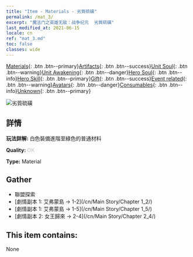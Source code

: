 ```yaml
---
title: "Item - Materials - 劣質硫磺"
permalink: /mat_3/
excerpt: "魔法门之英雄无敌：战争纪元  劣質硫磺"
last_modified_at: 2021-06-15
locale: cn
ref: "mat_3.md"
toc: false
classes: wide
---
```

 [Materials](/ItemsCN/){: .btn .btn--primary}[Artifacts](/ItemsCN/Artifacts/){: .btn .btn--success}[Unit Soul](/ItemsCN/UnitSoul/){: .btn .btn--warning}[Unit Awakening](/ItemsCN/UnitAwakening/){: .btn .btn--danger}[Hero Soul](/ItemsCN/HeroSoul/){: .btn .btn--info}[Hero Skill](/ItemsCN/HeroSkill/){: .btn .btn--primary}[Gift](/ItemsCN/Gift/){: .btn .btn--success}[Event related](/ItemsCN/Events/){: .btn .btn--warning}[Avatars](/ItemsCN/Avatars/){: .btn .btn--danger}[Consumables](/ItemsCN/Consumables/){: .btn .btn--info}[Unknown](/ItemsCN/Unknown/){: .btn .btn--primary}

 ![劣質硫磺](/images/t/i_cailiao_liuhuang1.png)

## 詳情
 **玩法詳解:** 白色裝備進階至綠色的普通材料

 **Quality:** <span style="color: #C0C0C0">OK</span>

 **Type:** Material

## Gather

*    聯盟探索 
*    [劇情副本 1: 艾弗蒙島 -> 1-2](/cn/Main Story/Chapter 1_2/) 
*    [劇情副本 1: 艾弗蒙島 -> 1-5](/cn/Main Story/Chapter 1_5/) 
*    [劇情副本 2: 女王歸來 -> 2-4](/cn/Main Story/Chapter 2_4/) 

## This item contains:

  None

